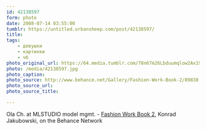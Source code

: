 ```yaml
---
id: 42138597
form: photo
date: 2008-07-14 03:55:00
tumblr: https://untitled.urbansheep.com/post/42138597/
title:
tags:
    - девушки
    - картинки
    - чб
photo_original_url: https://64.media.tumblr.com/78n67m26Lbduumqlow2Ax19W_640.jpg
photo: /media/42138597.jpg
photo_caption: 
photo_source: http://www.behance.net/Gallery/Fashion-Work-Book-2/89838
photo_source_url:
photo_source_title:

---
```


<p>Ola Ch. at MLSTUDIO model mgmt. - <a href="http://www.behance.net/Gallery/Fashion-Work-Book-2/89838">Fashion Work Book 2</a>, Konrad Jakubowski, on the Behance Network</p>
